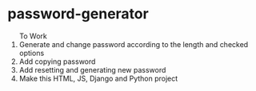 # password-generator
<ol>To Work
  <li>Generate and change password according to the length and checked options </li>
  <li>Add copying password</li>
  <li>Add resetting and generating new password</li>
  <li>Make this HTML, JS, Django and Python project</li>
</ol>
